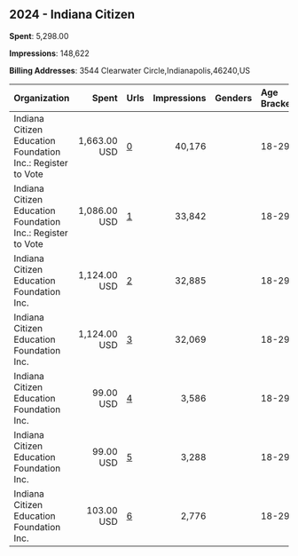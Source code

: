## 2024 - Indiana Citizen 
**Spent**: 5,298.00

**Impressions**: 148,622

**Billing Addresses**: 3544 Clearwater Circle,Indianapolis,46240,US

|Organization|Spent|Urls|Impressions|Genders|Age Brackets|Country Codes|
|:---|---:|:---|---:|:---|:---|:---|
|Indiana Citizen Education Foundation Inc.: Register to Vote|1,663.00 USD|[0](https://www.snap.com/political-ads/asset/81d4fc27614d8e85dd584a262d1eada13eb25b1d227ee74be1f0ff9dc363ab34?mediaType=mp4)|40,176||18-29|united states|
|Indiana Citizen Education Foundation Inc.: Register to Vote|1,086.00 USD|[1](https://www.snap.com/political-ads/asset/9511eb43f3ab532ca134c7f65265ebe936ed8ee6748a379fe55c942fc497ba9d?mediaType=mp4)|33,842||18-29|united states|
|Indiana Citizen Education Foundation Inc.|1,124.00 USD|[2](https://www.snap.com/political-ads/asset/6ae6dbdcbc4f070c6345b2070bc27c325984b8971878fd81b5c9e98d0b8bf49b?mediaType=mp4)|32,885||18-29|united states|
|Indiana Citizen Education Foundation Inc.|1,124.00 USD|[3](https://www.snap.com/political-ads/asset/81d4fc27614d8e85dd584a262d1eada13eb25b1d227ee74be1f0ff9dc363ab34?mediaType=mp4)|32,069||18-29|united states|
|Indiana Citizen Education Foundation Inc.|99.00 USD|[4](https://www.snap.com/political-ads/asset/dfdffdc3c78c27db93140698bc2d23511beaf00f05dcb393bdbe3a659505543b?mediaType=mp4)|3,586||18-29|united states|
|Indiana Citizen Education Foundation Inc.|99.00 USD|[5](https://www.snap.com/political-ads/asset/7627298fe760e922498f4cf568ac2d110d2f6cb56371a589a5f63dabb7951f2e?mediaType=mp4)|3,288||18-29|united states|
|Indiana Citizen Education Foundation Inc.|103.00 USD|[6](https://www.snap.com/political-ads/asset/f129ba3dac67fd0544008c4b4563b99fb25e3af1f2dfb41fd8a9547d41265679?mediaType=mp4)|2,776||18-29|united states|
